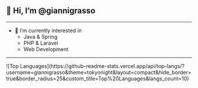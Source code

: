 ## 👋 Hi, I’m @giannigrasso
<hr>

- 👀 I’m currently interested in
  - Java & Spring
  - PHP & Laravel
  - Web Development

<hr>
![Top Languages](https://github-readme-stats.vercel.app/api/top-langs/?username=giannigrasso&theme=tokyonight&layout=compact&hide_border=true&border_radius=25&custom_title=Top%20Languages&langs_count=10)

<!---
giannigrasso/giannigrasso is a ✨ special ✨ repository because its `README.md` (this file) appears on your GitHub profile.
You can click the Preview link to take a look at your changes.
--->
